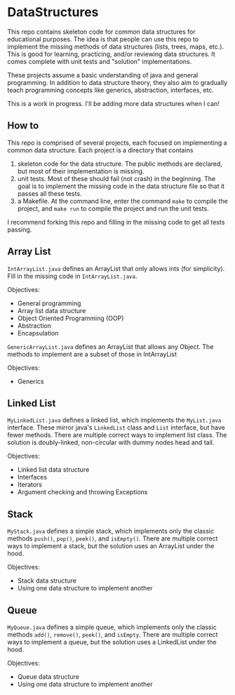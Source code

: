 # DataStructures
This repo contains skeleton code for common data structures for educational purposes. The idea is that people can use this repo to implement the missing methods of data structures (lists, trees, maps, etc.). This is good for learning, practicing, and/or reviewing data structures. It comes complete with unit tests and "solution" implementations.

These projects assume a basic understanding of java and general programming. In addition to data structure theory, they also aim to gradually teach programming concepts like generics, abstraction, interfaces, etc.

This is a work in progress. I'll be adding more data structures when I can!

How to
------
This repo is comprised of several projects, each focused on implementing a common data structure. Each project is a directory that contains

1. skeleton code for the data structure. The public methods are declared, but most of their implementation is missing.
2. unit tests. Most of these should fail (not crash) in the beginning. The goal is to implement the missing code in the data structure file so that it passes all these tests.
3. a Makefile. At the command line, enter the command `make` to compile the project, and `make run` to compile the project and run the unit tests.

I recommend forking this repo and filling in the missing code to get all tests passing.

Array List
---------
`IntArrayList.java` defines an ArrayList that only allows ints (for simplicity).
Fill in the missing code in `IntArrayList.java`.

Objectives:
* General programming
* Array list data structure
* Object Oriented Programming (OOP)
* Abstraction
* Encapsulation

`GenericArrayList.java` defines an ArrayList that allows any Object. The methods to implement are a subset of those in IntArrayList

Objectives:
* Generics

Linked List
----------
`MyLinkedList.java` defines a linked list, which implements the `MyList.java` interface. These mirror java's `LinkedList` class and `List` interface, but have fewer methods. There are multiple correct ways to implement list class. The solution is doubly-linked, non-circular with dummy nodes head and tail.

Objectives:
* Linked list data structure
* Interfaces
* Iterators
* Argument checking and throwing Exceptions

Stack
-----
`MyStack.java` defines a simple stack, which implements only the classic methods `push()`, `pop()`, `peek()`, and `isEmpty()`. There are multiple correct ways to implement a stack, but the solution uses an ArrayList under the hood.

Objectives:
* Stack data structure
* Using one data structure to implement another

Queue
-----
`MyQueue.java` defines a simple queue, which implements only the classic methods `add()`, `remove()`, `peek()`, and `isEmpty`. There are multiple correct ways to implement a queue, but the solution uses a LinkedList under the hood.

Objectives:
* Queue data structure
* Using one data structure to implement another
